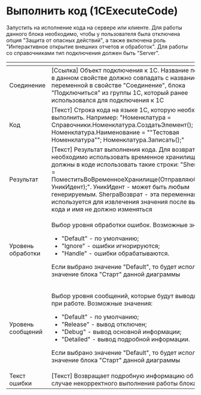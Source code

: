 # Выполнить код (1CExecuteCode)

Запустить на исполнение кода на сервере или клиенте. Для работы данного блока необходимо, чтобы у пользователя была отключена опция "Защита от опасных действий", а также включена роль "Интерактивное открытие внешних отчетов и обработок". Для работы со справочниками тип подключения должен быть "Server".

<table data-header-hidden><thead><tr><th width="196"></th><th></th></tr></thead><tbody><tr><td>Соединение</td><td>[Ссылка] Объект подключения к 1С. Название переменной в данном свойстве должно совпадать с названием переменной в свойстве "Соединение", блока "Подключиться" из группы 1С, который ранее использовался для подключения к 1С</td></tr><tr><td>Код</td><td>[Текст] Строка кода на языке 1С, которую необходимо выполнить. Например: "Номенклатура = Справочники.Номенклатура.СоздатьЭлемент(); Номенклатура.Наименование = ""Тестовая Номенклатура""; Номенклатура.Записать();"</td></tr><tr><td>Результат</td><td>[Текст] Результат выполнения кода. Для возврата значений необходимо использовать временное хранилище. Вы должны в коде использовать такие строки: "SherpaВозврат = ПоместитьВоВременноеХранилище(ОтправляюСообщение, УникИдент);". УникИдент - может быть любым генерируемым. SherpaВозврат - эта переменная используется для извлечения значения после выполнения кода и имя не должно изменяться</td></tr><tr><td>Уровень обработки</td><td><p>Выбор уровня обработки ошибок. Возможные значения: </p><ul><li>"Default" - по умолчанию;</li><li>"Ignore" - ошибки игнорируются;</li><li>"Handle" - ошибки обрабатываются.</li></ul><p>Если выбрано значение "Default", то будет использоваться значение блока "Старт" данной диаграммы</p></td></tr><tr><td>Уровень сообщений</td><td><p>Выбор уровня сообщений, которые будут выводить блоки при работе. Возможные значения: </p><ul><li>"Default" - по умолчанию;</li><li>"Release" - вывод отключен;</li><li>"Debug" - вывод основной информации;</li><li>"Detailed" - вывод подробной информации. </li></ul><p>Если выбрано значение "Default", то будет использоваться значение блока "Старт" данной диаграммы</p></td></tr><tr><td>Текст ошибки</td><td>[Текст] Возвращает подробную информацию об ошибке в случае некорректного выполнения работы блока</td></tr></tbody></table>
